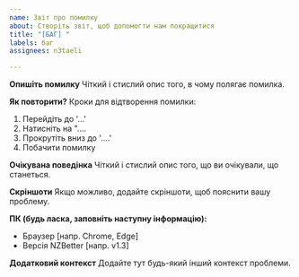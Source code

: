 ```yaml
---
name: Звіт про помилку
about: Створіть звіт, щоб допомогти нам покращитися
title: "[БАГ] "
labels: баг
assignees: n3taeli

---
```


**Опишіть помилку**
Чіткий і стислий опис того, в чому полягає помилка.

**Як повторити?**
Кроки для відтворення помилки:
1. Перейдіть до '...'
2. Натисніть на "....
3. Прокрутіть вниз до '....'
4. Побачити помилку

**Очікувана поведінка**
Чіткий і стислий опис того, що ви очікували, що станеться.

**Скріншоти**
Якщо можливо, додайте скріншоти, щоб пояснити вашу проблему.

**ПК (будь ласка, заповніть наступну інформацію):**
 - Браузер [напр. Сhrome, Edge]
 - Версія NZBetter [напр. v1.3]

**Додатковий контекст**
Додайте тут будь-який інший контекст проблеми.
